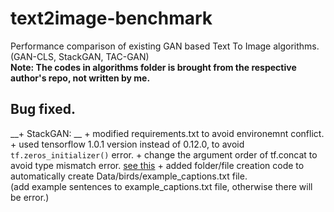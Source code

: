 # text2image-benchmark
Performance comparison of existing GAN based Text To Image algorithms. (GAN-CLS, StackGAN, TAC-GAN)  
__Note: The codes in algorithms folder is brought from the respective author's repo, not written by me.__


## Bug fixed.
__+ StackGAN:  __
    + modified requirements.txt to avoid environemnt conflict.
    + used tensorflow 1.0.1 version instead of 0.12.0, to avoid `tf.zeros_initializer()` error. 
    + change the argument order of tf.concat to avoid type mismatch error. [see this](https://github.com/google/prettytensor/issues/48)
	+ added folder/file creation code to automatically create Data/birds/example_captions.txt file.  
	  (add example sentences to example_captions.txt file, otherwise there will be error.)


